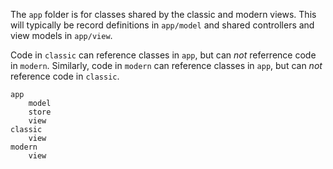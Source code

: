 The `app` folder is for classes shared by the classic and modern views. This will typically
be record definitions in `app/model` and shared controllers and view models in `app/view`.

Code in `classic` can reference classes in `app`, but can *not* referrence code in `modern`.
Similarly, code in `modern` can reference classes in `app`, but can *not* reference code in `classic`.

    app
        model
        store
        view
    classic
        view
    modern
        view
